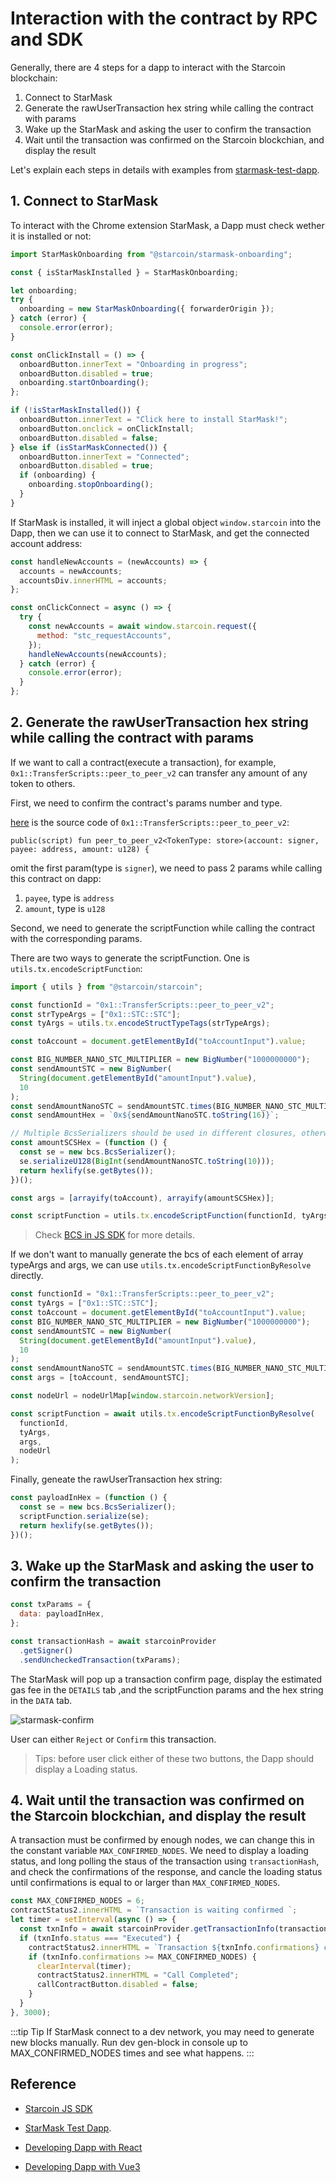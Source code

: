 # Interaction with the contract by RPC and SDK

Generally, there are 4 steps for a dapp to interact with the Starcoin blockchain:

1. Connect to StarMask
2. Generate the rawUserTransaction hex string while calling the contract with params
3. Wake up the StarMask and asking the user to confirm the transaction
4. Wait until the transaction was confirmed on the Starcoin blockchian, and display the result

Let's explain each steps in details with examples from [starmask-test-dapp](https://github.com/starcoinorg/starmask-test-dapp).

## 1. Connect to StarMask

To interact with the Chrome extension StarMask, a Dapp must check wether it is installed or not:

```js
import StarMaskOnboarding from "@starcoin/starmask-onboarding";

const { isStarMaskInstalled } = StarMaskOnboarding;

let onboarding;
try {
  onboarding = new StarMaskOnboarding({ forwarderOrigin });
} catch (error) {
  console.error(error);
}

const onClickInstall = () => {
  onboardButton.innerText = "Onboarding in progress";
  onboardButton.disabled = true;
  onboarding.startOnboarding();
};

if (!isStarMaskInstalled()) {
  onboardButton.innerText = "Click here to install StarMask!";
  onboardButton.onclick = onClickInstall;
  onboardButton.disabled = false;
} else if (isStarMaskConnected()) {
  onboardButton.innerText = "Connected";
  onboardButton.disabled = true;
  if (onboarding) {
    onboarding.stopOnboarding();
  }
}
```

If StarMask is installed, it will inject a global object `window.starcoin` into the Dapp, then we can use it to connect to StarMask,
and get the connected account address:

```js
const handleNewAccounts = (newAccounts) => {
  accounts = newAccounts;
  accountsDiv.innerHTML = accounts;
};

const onClickConnect = async () => {
  try {
    const newAccounts = await window.starcoin.request({
      method: "stc_requestAccounts",
    });
    handleNewAccounts(newAccounts);
  } catch (error) {
    console.error(error);
  }
};
```

## 2. Generate the rawUserTransaction hex string while calling the contract with params

If we want to call a contract(execute a transaction), for example, `0x1::TransferScripts::peer_to_peer_v2` can transfer any amount of any token to others.

First, we need to confirm the contract's params number and type.

[here](https://github.com/starcoinorg/starcoin-framework/blob/main/sources/TransferScripts.move#L15) is the source code of `0x1::TransferScripts::peer_to_peer_v2`:

```
public(script) fun peer_to_peer_v2<TokenType: store>(account: signer, payee: address, amount: u128) {
```

omit the first param(type is `signer`), we need to pass 2 params while calling this contract on dapp:

1. `payee`, type is `address`
2. `amount`, type is `u128`

Second, we need to generate the scriptFunction while calling the contract with the corresponding params.

There are two ways to generate the scriptFunction. One is `utils.tx.encodeScriptFunction`:

```js
import { utils } from "@starcoin/starcoin";

const functionId = "0x1::TransferScripts::peer_to_peer_v2";
const strTypeArgs = ["0x1::STC::STC"];
const tyArgs = utils.tx.encodeStructTypeTags(strTypeArgs);

const toAccount = document.getElementById("toAccountInput").value;

const BIG_NUMBER_NANO_STC_MULTIPLIER = new BigNumber("1000000000");
const sendAmountSTC = new BigNumber(
  String(document.getElementById("amountInput").value),
  10
);
const sendAmountNanoSTC = sendAmountSTC.times(BIG_NUMBER_NANO_STC_MULTIPLIER);
const sendAmountHex = `0x${sendAmountNanoSTC.toString(16)}`;

// Multiple BcsSerializers should be used in different closures, otherwise, the latter will be contaminated by the former.
const amountSCSHex = (function () {
  const se = new bcs.BcsSerializer();
  se.serializeU128(BigInt(sendAmountNanoSTC.toString(10)));
  return hexlify(se.getBytes());
})();

const args = [arrayify(toAccount), arrayify(amountSCSHex)];

const scriptFunction = utils.tx.encodeScriptFunction(functionId, tyArgs, args);
```

> Check [BCS in JS SDK](./05-understanding-resource-and-bcs/02-bcs-in-js.md) for more details.

If we don't want to manually generate the bcs of each element of array typeArgs and args, we can use `utils.tx.encodeScriptFunctionByResolve` directly.

```js
const functionId = "0x1::TransferScripts::peer_to_peer_v2";
const tyArgs = ["0x1::STC::STC"];
const toAccount = document.getElementById("toAccountInput").value;
const BIG_NUMBER_NANO_STC_MULTIPLIER = new BigNumber("1000000000");
const sendAmountSTC = new BigNumber(
  String(document.getElementById("amountInput").value),
  10
);
const sendAmountNanoSTC = sendAmountSTC.times(BIG_NUMBER_NANO_STC_MULTIPLIER);
const args = [toAccount, sendAmountSTC];

const nodeUrl = nodeUrlMap[window.starcoin.networkVersion];

const scriptFunction = await utils.tx.encodeScriptFunctionByResolve(
  functionId,
  tyArgs,
  args,
  nodeUrl
);
```

Finally, geneate the rawUserTransaction hex string:

```js
const payloadInHex = (function () {
  const se = new bcs.BcsSerializer();
  scriptFunction.serialize(se);
  return hexlify(se.getBytes());
})();
```

## 3. Wake up the StarMask and asking the user to confirm the transaction

```js
const txParams = {
  data: payloadInHex,
};

const transactionHash = await starcoinProvider
  .getSigner()
  .sendUncheckedTransaction(txParams);
```

The StarMask will pop up a transaction confirm page, display the estimated gas fee in the `DETAILS` tab ,and the scriptFunction params and the hex string in the `DATA` tab.

![starmask-confirm](../../static/img/dapp/starmask-confirm.png)

User can either `Reject` or `Confirm` this transaction.

> Tips: before user click either of these two buttons, the Dapp should display a Loading status.

## 4. Wait until the transaction was confirmed on the Starcoin blockchian, and display the result

A transaction must be confirmed by enough nodes, we can change this in the constant variable `MAX_CONFIRMED_NODES`.
We need to display a loading status, and long polling the staus of the transaction using `transactionHash`, and check the confirmations of the response, and cancle the loading status until confirmations is equal to or larger than `MAX_CONFIRMED_NODES`.

```js
const MAX_CONFIRMED_NODES = 6;
contractStatus2.innerHTML = `Transaction is waiting confirmed `;
let timer = setInterval(async () => {
  const txnInfo = await starcoinProvider.getTransactionInfo(transactionHash);
  if (txnInfo.status === "Executed") {
    contractStatus2.innerHTML = `Transaction ${txnInfo.confirmations} confirmed `;
    if (txnInfo.confirmations >= MAX_CONFIRMED_NODES) {
      clearInterval(timer);
      contractStatus2.innerHTML = "Call Completed";
      callContractButton.disabled = false;
    }
  }
}, 3000);
```
:::tip Tip
If StarMask connect to a dev network, you may need to generate new blocks manually. Run dev gen-block in console up to MAX_CONFIRMED_NODES times and see what happens.
:::

## Reference

- [Starcoin JS SDK](https://starcoin.org/zh/developer/sdk/javascript/)

- [StarMask Test Dapp](https://github.com/starcoinorg/starmask-test-dapp).

- [Developing Dapp with React](https://github.com/starcoinorg/starcoin-test-dapp-react)

- [Developing Dapp with Vue3](https://starcoin.org/zh/developers/others/how_to_use_vue_to_develop_dapp/)
